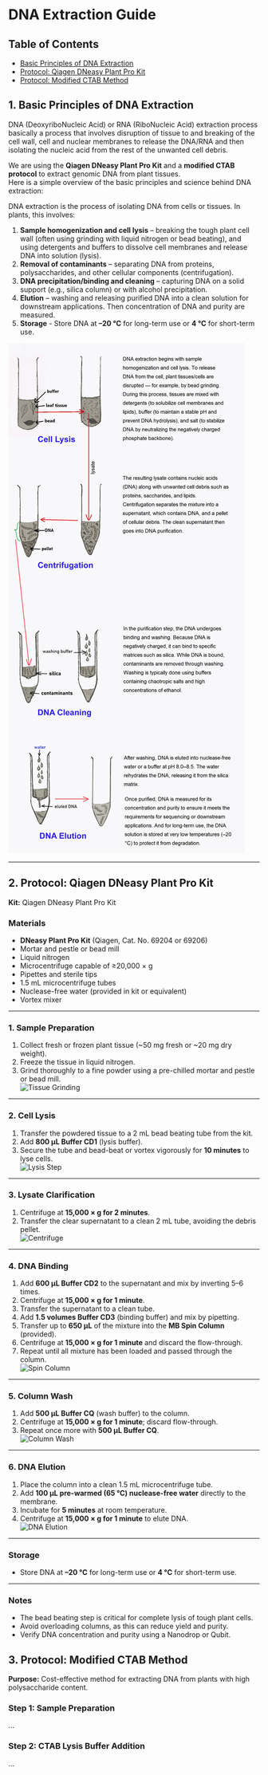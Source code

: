 # DNA Extraction Guide


## Table of Contents
- [Basic Principles of DNA Extraction](#1-basic-principles-of-dna-extraction)
- [Protocol: Qiagen DNeasy Plant Pro Kit](#2-protocol-qiagen-dneasy-plant-pro-kit)
- [Protocol: Modified CTAB Method](#3-protocol-modified-ctab-method)


## 1. Basic Principles of DNA Extraction

DNA (DeoxyriboNucleic Acid) or RNA (RiboNucleic Acid) extraction process basically a process that involves disruption of tissue to and breaking of the cell wall, cell and nuclear membranes to release the DNA/RNA and then isolating the nucleic acid from the rest of the unwanted cell debris. 

We are using the **Qiagen DNeasy Plant Pro Kit** and a **modified CTAB protocol** to extract genomic DNA from plant tissues.  
Here is a simple overview of the basic principles and science behind DNA extraction:

DNA extraction is the process of isolating DNA from cells or tissues. In plants, this involves:
1. **Sample homogenization and cell lysis** – breaking the tough plant cell wall (often using grinding with liquid nitrogen or bead beating), and using detergents and buffers to dissolve cell membranes and release DNA into solution (lysis).
2. **Removal of contaminants** – separating DNA from proteins, polysaccharides, and other cellular components (centrifugation).
3. **DNA precipitation/binding and cleaning** – capturing DNA on a solid support (e.g., silica column) or with alcohol precipitation.
4. **Elution** – washing and releasing purified DNA into a clean solution for downstream applications. Then concentration of DNA and purity are measured.
5. **Storage** - Store DNA at **–20 °C** for long-term use or **4 °C** for short-term use.

![DNA Extraction Workflow](DNA_extraction.jpg)

---

## 2. Protocol: Qiagen DNeasy Plant Pro Kit
**Kit:** Qiagen DNeasy Plant Pro Kit  

### Materials
- **DNeasy Plant Pro Kit** (Qiagen, Cat. No. 69204 or 69206)  
- Mortar and pestle or bead mill  
- Liquid nitrogen  
- Microcentrifuge capable of ≥20,000 × g  
- Pipettes and sterile tips  
- 1.5 mL microcentrifuge tubes  
- Nuclease-free water (provided in kit or equivalent)  
- Vortex mixer  

---

### 1. Sample Preparation
1. Collect fresh or frozen plant tissue (~50 mg fresh or ~20 mg dry weight).  
2. Freeze the tissue in liquid nitrogen.  
3. Grind thoroughly to a fine powder using a pre-chilled mortar and pestle or bead mill.  
   ![Tissue Grinding](images/tissue_grinding.jpg)

---

### 2. Cell Lysis
1. Transfer the powdered tissue to a 2 mL bead beating tube from the kit.  
2. Add **800 µL Buffer CD1** (lysis buffer).  
3. Secure the tube and bead-beat or vortex vigorously for **10 minutes** to lyse cells.  
   ![Lysis Step](images/lysis.jpg)

---

### 3. Lysate Clarification
1. Centrifuge at **15,000 × g for 2 minutes**.  
2. Transfer the clear supernatant to a clean 2 mL tube, avoiding the debris pellet.  
   ![Centrifuge](images/centrifuge.jpg)

---

### 4. DNA Binding
1. Add **600 µL Buffer CD2** to the supernatant and mix by inverting 5–6 times.  
2. Centrifuge at **15,000 × g for 1 minute**.  
3. Transfer the supernatant to a clean tube.  
4. Add **1.5 volumes Buffer CD3** (binding buffer) and mix by pipetting.  
5. Transfer up to **650 µL** of the mixture into the **MB Spin Column** (provided).  
6. Centrifuge at **15,000 × g for 1 minute** and discard the flow-through.  
7. Repeat until all mixture has been loaded and passed through the column.  
   ![Spin Column](images/spin_column.jpg)

---

### 5. Column Wash
1. Add **500 µL Buffer CQ** (wash buffer) to the column.  
2. Centrifuge at **15,000 × g for 1 minute**; discard flow-through.  
3. Repeat once more with **500 µL Buffer CQ**.  
   ![Column Wash](images/column_wash.jpg)

---

### 6. DNA Elution
1. Place the column into a clean 1.5 mL microcentrifuge tube.  
2. Add **100 µL pre-warmed (65 °C) nuclease-free water** directly to the membrane.  
3. Incubate for **5 minutes** at room temperature.  
4. Centrifuge at **15,000 × g for 1 minute** to elute DNA.  
   ![DNA Elution](images/elution.jpg)

---

### Storage
- Store DNA at **–20 °C** for long-term use or **4 °C** for short-term use.

---

### Notes
- The bead beating step is critical for complete lysis of tough plant cells.  
- Avoid overloading columns, as this can reduce yield and purity.  
- Verify DNA concentration and purity using a Nanodrop or Qubit.



## 3. Protocol: Modified CTAB Method
**Purpose:** Cost-effective method for extracting DNA from plants with high polysaccharide content.

### Step 1: Sample Preparation
...

### Step 2: CTAB Lysis Buffer Addition
...







